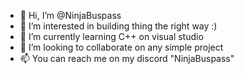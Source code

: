 - 👋 Hi, I’m @NinjaBuspass
- 👀 I’m interested in building thing the right way :)
- 🌱 I’m currently learning C++ on visual studio  
- 💞️ I’m looking to collaborate on any simple project
- 📫 You can reach me on my discord "NinjaBuspass"

<!---
NinjaBuspass/NinjaBuspass is a ✨ special ✨ repository because its `README.md` (this file) appears on your GitHub profile.
You can click the Preview link to take a look at your changes.
--->
